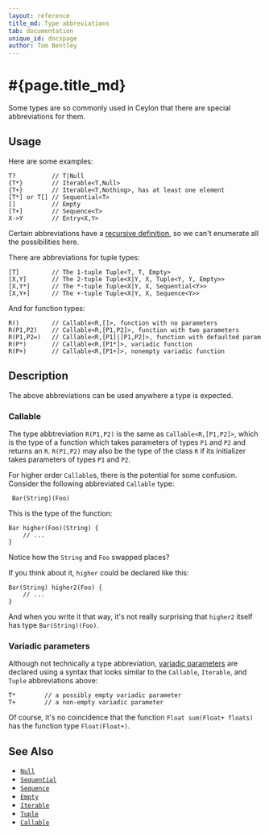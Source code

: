 ```yaml
---
layout: reference
title_md: Type abbreviations
tab: documentation
unique_id: docspage
author: Tom Bentley
---
```


# #{page.title_md}

Some types are so commonly used in Ceylon that there are special 
abbreviations for them. 

## Usage 

Here are some examples:

<!-- try: -->
    T?          // T|Null
    {T*}        // Iterable<T,Null>
    {T+}        // Iterable<T,Nothing>, has at least one element
    [T*] or T[] // Sequential<T>
    []          // Empty
    [T+]        // Sequence<T>
    X->Y        // Entry<X,Y>

Certain abbreviations have a 
[recursive definition](/documentation/1.0/spec/html_single/#typenameabbreviations),
so we can't enumerate all the possibilities here.

There are abbreviations for tuple types:

<!-- try: -->
    [T]         // The 1-tuple Tuple<T, T, Empty>
    [X,Y]       // The 2-tuple Tuple<X|Y, X, Tuple<Y, Y, Empty>>
    [X,Y*]      // The *-tuple Tuple<X|Y, X, Sequential<Y>>
    [X,Y+]      // The +-tuple Tuple<X|Y, X, Sequence<Y>>

And for function types:

<!-- try: -->
    R()         // Callable<R,[]>, function with no parameters
    R(P1,P2)    // Callable<R,[P1,P2]>, function with two parameters
    R(P1,P2=)   // Callable<R,[P1]|[P1,P2]>, function with defaulted param
    R(P*)       // Callable<R,[P1*]>, variadic function
    R(P+)       // Callable<R,[P1+]>, nonempty variadic function

## Description

The above abbreviations can be used anywhere a type is expected. 

### Callable

The type abbtreviation `R(P1,P2)` is the same as `Callable<R,[P1,P2]>`, 
which is the type of a function which takes parameters of types `P1` and `P2` 
and returns an `R`. `R(P1,P2)` may also be the type of the class `R` 
if its initializer takes parameters of types `P1` and `P2`.

For higher order `Callable`s, there is the potential for some confusion.
Consider the following abbreviated `Callable` type:

<!-- try: -->
     Bar(String)(Foo)

This is the type of the function:

<!-- try: -->
    Bar higher(Foo)(String) {
        // ...
    }

Notice how the `String` and `Foo` swapped places?

If you think about it, `higher` could be declared like this:

<!-- try: -->
    Bar(String) higher2(Foo) {
        // ...
    }

And when you write it that way, it's not really surprising that `higher2` 
itself has type `Bar(String)(Foo)`.


### Variadic parameters

Although not technically a type abbreviation, 
[variadic parameters](../parameter-list/) are declared using a syntax that 
looks similar to the `Callable`, `Iterable`, and `Tuple` abbreviations above:

<!-- try: -->
<!-- check:none -->
    T*        // a possibly empty variadic parameter
    T+        // a non-empty variadic parameter

Of course, it's no coincidence that the function `Float sum(Float+ floats)`
has the function type `Float(Float+)`.

## See Also

* [`Null`](#{site.urls.apidoc_current}/Null.type.html)
* [`Sequential`](#{site.urls.apidoc_current}/Sequential.type.html)
* [`Sequence`](#{site.urls.apidoc_current}/Sequence.type.html)
* [`Empty`](#{site.urls.apidoc_current}/Empty.type.html)
* [`Iterable`](#{site.urls.apidoc_current}/Iterable.type.html)
* [`Tuple`](#{site.urls.apidoc_current}/Tuple.type.html)
* [`Callable`](#{site.urls.apidoc_current}/Callable.type.html)
